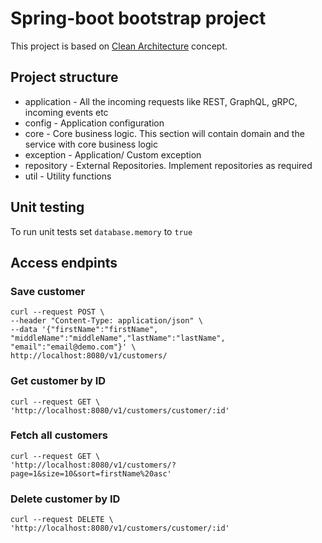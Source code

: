 # Spring-boot bootstrap project

This project is based
on [Clean Architecture](https://techsophysol.sharepoint.com/sites/TechsophyDeveloperNetwork/technology/SitePages/Clean.aspx)
concept.

## Project structure

* application - All the incoming requests like REST, GraphQL, gRPC, incoming
  events etc
* config - Application configuration
* core - Core business logic. This section will contain domain and the service
  with core business logic
* exception - Application/ Custom exception
* repository - External Repositories. Implement repositories as required
* util - Utility functions

## Unit testing

To run unit tests set `database.memory` to `true`

## Access endpints

### Save customer

```
curl --request POST \
--header "Content-Type: application/json" \
--data '{"firstName":"firstName", "middleName":"middleName","lastName":"lastName", "email":"email@demo.com"}' \
http://localhost:8080/v1/customers/
```

### Get customer by ID

```
curl --request GET \
'http://localhost:8080/v1/customers/customer/:id'
```

### Fetch all customers

```
curl --request GET \
'http://localhost:8080/v1/customers/?page=1&size=10&sort=firstName%20asc'
```

### Delete customer by ID

```
curl --request DELETE \
'http://localhost:8080/v1/customers/customer/:id'
```
